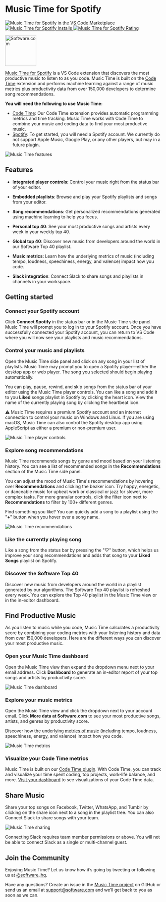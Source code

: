 # Music Time for Spotify

<p>
  <a href="https://marketplace.visualstudio.com/items?itemName=softwaredotcom.music-time">
    <img alt="Music Time for Spotify in the VS Code Marketplace" src="https://vsmarketplacebadge.apphb.com/version-short/softwaredotcom.music-time.svg?style=flat-square&color=00b4ee&label=marketplace">
  </a>
  <a href="https://marketplace.visualstudio.com/items?itemName=softwaredotcom.music-time">
    <img alt="Music Time for Spotify Installs" src="https://vsmarketplacebadge.apphb.com/installs-short/softwaredotcom.music-time.svg?style=flat-square&color=00b4ee">
  </a>
  <a href="https://marketplace.visualstudio.com/items?itemName=softwaredotcom.music-time">
    <img alt="Music Time for Spotify Rating" src="https://vsmarketplacebadge.apphb.com/rating-short/softwaredotcom.music-time.svg?style=flat-square&color=00b4ee">
  </a>
</p>

<p><a href="https://www.software.com"><img alt="Software.com" src="https://assets.software.com/readme/software-logo-light.png" width="100px"></a></p>

[Music Time for Spotify](https://www.software.com) is a VS Code extension that discovers the most productive music to listen to as you code. Music Time is built on the [Code Time](https://www.software.com/code-time) extension and performs machine learning against a range of music metrics plus productivity data from over 150,000 developers to determine song recommendations.

**You will need the following to use Music Time:**

* [Code Time](https://marketplace.visualstudio.com/items?itemName=softwaredotcom.swdc-vscode): Our Code Time extension provides automatic programming metrics and time tracking. Music Time works with Code Time to combine your music and coding data to find your most productive music.
* [Spotify](https://www.spotify.com): To get started, you will need a Spotify account. We currently do not support Apple Music, Google Play, or any other players, but may in a future plugin.

![Music Time features](https://assets.software.com/readme/music-time/vscode/features-2.1.15.png)

## Features

-   **Integrated player controls**: Control your music right from the status bar of your editor.

-   **Embedded playlists**: Browse and play your Spotify playlists and songs from your editor.

-   **Song recommendations**: Get personalized recommendations generated using machine learning to help you focus.

-   **Personal top 40**: See your most productive songs and artists every week in your weekly top 40.

-   **Global top 40**: Discover new music from developers around the world in our Software Top 40 playlist.

-   **Music metrics**: Learn how the underlying metrics of music (including tempo, loudness, speechiness, energy, and valence) impact how you code.

-   **Slack integration**: Connect Slack to share songs and playlists in channels in your workspace.

## Getting started

### Connect your Spotify account

Click  **Connect Spotify** in the status bar or in the Music Time side panel. Music Time will prompt you to log in to your Spotify account. Once you have successfully connected your Spotify account, you can return to VS Code where you will now see your playlists and music recommendations.

### Control your music and playlists

Open the Music Time side panel and click on any song in your list of playlists. Music Time may prompt you to open a Spotify player—either the desktop app or web player. The song you selected should begin playing automatically.

You can play, pause, rewind, and skip songs from the status bar of your editor using the Music Time player controls. You can like a song and add it to you **Liked** songs playlist in Spotify by clicking the heart icon. View the name of the currently playing song by clicking the heartbeat icon.

⚠️ Music Time requires a premium Spotify account and an internet connection to control your music on Windows and Linux. If you are using macOS, Music Time can also control the Spotify desktop app using AppleScript as either a premium or non-premium user.

![Music Time player controls](https://swdc-vscode.s3-us-west-1.amazonaws.com/music-time-player-controls.png)

### Explore song recommendations

Music Time recommends songs by genre and mood based on your listening history. You can see a list of recommended songs in the **Recommendations** section of the Music Time side panel.

You can adjust the mood of Music Time's recommendations by hovering over **Recommendations** and clicking the beaker icon. Try happy, energetic, or danceable music for upbeat work or classical or jazz for slower, more complex tasks. For more granular controls, click the filter icon next to **Recommendations** to filter by 100+ different genres.

Find something you like? You can quickly add a song to a playlist using the "**+**" button when you hover over a song name.

![Music Time recommendations](https://swdc-vscode.s3-us-west-1.amazonaws.com/music-time-recommendations.png)

### Like the currently playing song

Like a song from the status bar by pressing the "♡" button, which helps us improve your song recommendations and adds that song to your **Liked Songs** playlist on Spotify.

### Discover the Software Top 40

Discover new music from developers around the world in a playlist generated by our algorithms. The Software Top 40 playlist is refreshed every week. You can explore the Top 40 playlist in the Music Time view or in the in-editor dashboard.

## Find Productive Music

As you listen to music while you code, Music Time calculates a productivity score by combining your coding metrics with your listening history and data from over 150,000 developers. Here are the different ways you can discover your most productive music.

### Open your Music Time dashboard

Open the Music Time view then expand the dropdown menu next to your email address. Click **Dashboard** to generate an in-editor report of your top songs and artists by productivity score.

![Music Time dashboard](https://swdc-vscode.s3-us-west-1.amazonaws.com/music-time-open-dashboard.png)

### Explore your music metrics

Open the Music Time view and click the dropdown next to your account email. Click **More data at Software.com** to see your most productive songs, artists, and genres by productivity score.

Discover how the underlying [metrics of music](https://app.software.com/music/metrics) (including tempo, loudness, speechiness, energy, and valence) impact how you code.

![Music Time metrics](https://swdc-vscode.s3-us-west-1.amazonaws.com/music-metrics.png)

### Visualize your Code Time metrics

Music Time is built on our [Code Time plugin](https://www.software.com/code-time). With Code Time, you can track and visualize your time spent coding, top projects, work-life balance, and more. [Visit your dashboard](https://app.software.com) to see visualizations of your Code Time data.

## Share Music

Share your top songs on Facebook, Twitter, WhatsApp, and Tumblr by clicking on the share icon next to a song in the playlist tree. You can also Connect Slack to share songs with your team.

![Music Time sharing](https://swdc-vscode.s3-us-west-1.amazonaws.com/music-time-share-menu.png)

Connecting Slack requires team member permissions or above. You will not be able to connect Slack as a single or multi-channel guest.

## Join the Community

Enjoying Music Time? Let us know how it’s going by tweeting or following us at [@software_hq](https://twitter.com/software_hq).

Have any questions? Create an issue in the [Music Time project](https://github.com/swdotcom/swdc-vscode-musictime) on GitHub or send us an email at [support@software.com](mailto:support@software.com) and we’ll get back to you as soon as we can.
